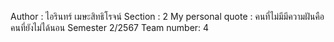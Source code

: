 Author : ไอรินทร์ เมษะสิทธิโรจน์
Section : 2
My personal quote : คนที่ไม่มีมีความฝันคือคนที่ยังไม่ได้นอน
Semester 2/2567
Team number: 4